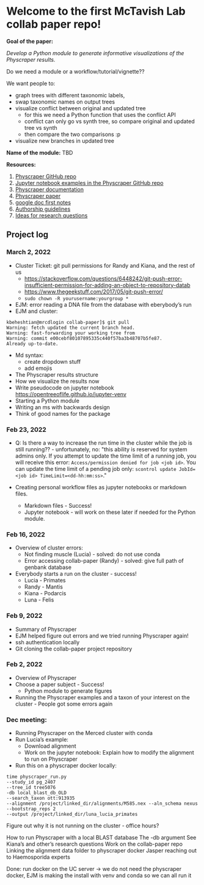 # Welcome to the first McTavish Lab collab paper repo!

**Goal of the paper:**

_Develop a Python module to generate informative visualizations of the Physcraper results._

Do we need a module or a workflow/tutorial/vignette??

We want people to:

- graph trees with different taxonomic labels, 
- swap taxonomic names on output trees 
- visualize conflict between original and updated tree
   - for this we need a Python function that uses the conflict API
   - conflict can only go vs synth tree, so compare original and updated tree vs synth
   - then compare the two comparisons :p
- visualize new branches in updated tree

**Name of the module:** TBD

**Resources:**

1. [Physcraper GitHub repo](https://github.com/McTavishLab/physcraper)
1. [Jupyter notebook examples in the Physcraper GitHub repo](https://github.com/McTavishLab/physcraper/tree/main/docs/examples)
1. [Physcraper documentation](https://physcraper.readthedocs.io/en/main/index.html)
1. [Physcraper paper](https://bmcbioinformatics.biomedcentral.com/articles/10.1186/s12859-021-04274-6)
2. [google doc first notes]()
3. [Authorship guidelines]()
4. [Ideas for research questions]()


## Project log

### March 2, 2022

- Cluster Ticket: git pull permissions for Randy and Kiana, and the rest of us
  - https://stackoverflow.com/questions/6448242/git-push-error-insufficient-permission-for-adding-an-object-to-repository-datab 
  - https://www.thegeekstuff.com/2017/05/git-push-error/
  - `sudo chown -R yourusername:yourgroup *`
- EJM: error reading a DNA file from the database with eberybody’s run
- EJM and cluster: 
```
kbeheshtian@mrcdlogin collab-paper]$ git pull
Warning: fetch updated the current branch head.
Warning: fast-forwarding your working tree from
Warning: commit e00cebf80107895335c440f57ba3b48707b5fe87.
Already up-to-date.
```
- Md syntax: 
  - create dropdown stuff
  - add emojis
- The Physcraper results structure
- How we visualize the results now
- Write pseudocode on jupyter notebook https://opentreeoflife.github.io/jupyter-venv
- Starting a Python module
- Writing an ms with backwards design
- Think of good names for the package

### Feb 23, 2022

- Q: Is there a way to increase the run time in the cluster while the job is still running?? - unfortunately, no: 
"this ability is reserved for system admins only. 
If you attempt to update the time limit of a running job, you will receive this error:
`Access/permission denied for job <job id>`.
You can update the time limit of a pending job only:
`scontrol update JobId=<job id> TimeLimit=<dd-hh:mm:ss>`."

- Creating personal workflow files as jupyter notebooks or markdown files. 
  - Markdown files - Success!
  - Jupyter notebook - will work on these later if needed for the Python module.



### Feb 16, 2022

- Overview of cluster errors:
  - Not finding muscle (Lucia) - solved: do not use conda
  - Error accessing collab-paper (Randy) - solved: give full path of genbank database
- Everybody starts a run on the cluster - success!
  - Lucia - Primates
  - Randy - Mantis
  - Kiana - Podarcis
  - Luna - Felis

### Feb 9, 2022

- Summary of Physcraper
- EJM helped figure out errors and we tried running Physcraper again!
- ssh authentication locally
- Git cloning the collab-paper project repository



### Feb 2, 2022

- Overview of Physcraper
- Choose a paper subject - Success!
  - Python module to generate figures
- Running the Physcraper examples and a taxon of your interest on the cluster - People got some errors again



### Dec meeting:

- Running Physcraper on the Merced cluster with conda
- Run Lucia’s example:
  - Download alignment
  - Work on the jupyter notebook: Explain how to modify the alignment to run on Physcraper
- Run this on a physcraper docker locally:
```
time physcraper_run.py 
--study_id pg_2407 
--tree_id tree5076 
-db local_blast_db_OLD 
--search_taxon ott:913935 
--alignment /project/linked_dir/alignments/M585.nex --aln_schema nexus 
--bootstrap_reps 2 
--output /project/linked_dir/luna_lucia_primates
```
Figure out why it is not running on the cluster - office hours?


How to run Physcraper with a local BLAST database
The -db argument
See Kiana’s and other’s research questions
Work on the collab-paper repo
Linking the alignment data folder to physcraper docker
Jasper reaching out to Haemosporida experts

Done:
run docker on the UC server -> we do not need the physcraper docker, EJM is making the install with venv and conda so we can all run it


